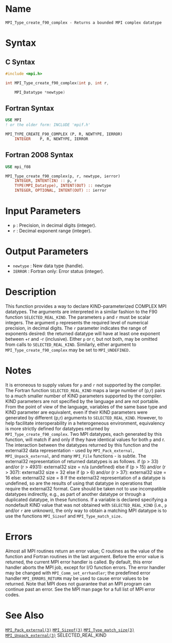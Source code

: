 # Name

    MPI_Type_create_f90_complex - Returns a bounded MPI complex datatype

# Syntax

## C Syntax

```c
#include <mpi.h>

int MPI_Type_create_f90_complex(int p, int r,

    MPI_Datatype *newtype)
```

## Fortran Syntax

```fortran
USE MPI
! or the older form: INCLUDE 'mpif.h'

MPI_TYPE_CREATE_F90_COMPLEX (P, R, NEWTYPE, IERROR)
    INTEGER    P, R, NEWTYPE, IERROR
```

## Fortran 2008 Syntax

```fortran
USE mpi_f08

MPI_Type_create_f90_complex(p, r, newtype, ierror)
    INTEGER, INTENT(IN) :: p, r
    TYPE(MPI_Datatype), INTENT(OUT) :: newtype
    INTEGER, OPTIONAL, INTENT(OUT) :: ierror
```


# Input Parameters

* `p` : Precision, in decimal digits (integer).
* `r` : Decimal exponent range (integer).

# Output Parameters

* `newtype` : New data type (handle).
* `IERROR` : Fortran only: Error status (integer).

# Description

This function provides a way to declare KIND-parameterized COMPLEX MPI
datatypes. The arguments are interpreted in a similar fashion to the F90
function `SELECTED_REAL_KIND`. The parameters `p` and `r` must be scalar
integers. The argument `p` represents the required level of numerical
precision, in decimal digits. The `r` parameter indicates the range of
exponents desired: the returned datatype will have at least one exponent
between +r and -r (inclusive).
Either `p` or r, but not both, may be omitted from calls to
`SELECTED_REAL_KIND`. Similarly, either argument to
`MPI_Type_create_f90_complex` may be set to `MPI_UNDEFINED.`

# Notes

It is erroneous to supply values for `p` and `r` not supported by the
compiler.
The Fortran function `SELECTED_REAL_KIND` maps a large number of (p,r)
pairs to a much smaller number of KIND parameters supported by the
compiler. KIND parameters are not specified by the language and are not
portable. From the point of view of the language, variables of the same
base type and KIND parameter are equivalent, even if their KIND
parameters were generated by different (p,r) arguments to
`SELECTED_REAL_KIND`. However, to help facilitate interoperability in a
heterogeneous environment, equivalency is more strictly defined for
datatypes returned by `MPI_Type_create_f90_complex`. Two MPI datatypes,
each generated by this function, will match if and only if they have
identical values for both `p` and r.
The interaction between the datatypes returned by this function and the
external32 data representation - used by `MPI_Pack_external,`
`MPI_Unpack_external`, and many `MPI_File` functions - is subtle. The
external32 representation of returned datatypes is as follows.
        if (p > 33) and/or (r > 4931):
            external32 size = n/a (undefined)
        else if (p > 15) and/or (r > 307):
            external32 size = 32
        else if (p > 6) and/or (r > 37):
            external32 size = 16
        else:
            external32 size = 8
If the external32 representation of a datatype is undefined, so are the
results of using that datatype in operations that require the external32
format. Care should be taken not to use incompatible datatypes
indirectly, e.g., as part of another datatype or through a duplicated
datatype, in these functions.
If a variable is declared specifying a nondefault KIND value that was
not obtained with `SELECTED_REAL_KIND` (i.e., `p` and/or `r` are unknown),
the only way to obtain a matching MPI datatype is to use the functions
`MPI_Sizeof` and `MPI_Type_match_size.`

# Errors

Almost all MPI routines return an error value; C routines as the value
of the function and Fortran routines in the last argument.
Before the error value is returned, the current MPI error handler is
called. By default, this error handler aborts the MPI job, except for
I/O function errors. The error handler may be changed with
`MPI_Comm_set_errhandler`; the predefined error handler `MPI_ERRORS_RETURN`
may be used to cause error values to be returned. Note that MPI does not
guarantee that an MPI program can continue past an error.
See the MPI man page for a full list of MPI error codes.

# See Also

[`MPI_Pack_external(3)`](./?file=MPI_Pack_external.md)
[`MPI_Sizeof(3)`](./?file=MPI_Sizeof.md)
[`MPI_Type_match_size(3)`](./?file=MPI_Type_match_size.md)
[`MPI_Unpack_external(3)`](./?file=MPI_Unpack_external.md)
    SELECTED_REAL_KIND
